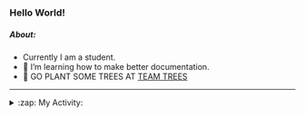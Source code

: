 ### Hello World!

##### About:
- Currently I am a student.
- 🌱 I’m learning how to make better documentation.
- 🌱 GO PLANT SOME TREES AT [TEAM TREES](https://teamtrees.org/)

---
<details>
  <summary>:zap: My Activity:</summary>
  
<!--START_SECTION:waka-->
![Code Time](http://img.shields.io/badge/Code%20Time-1%2C203%20hrs%2035%20mins-blue)

**I'm a Night 🦉** 

```text
🌞 Morning                1915 commits        ███░░░░░░░░░░░░░░░░░░░░░░   10.08 % 
🌆 Daytime                6438 commits        ████████░░░░░░░░░░░░░░░░░   33.89 % 
🌃 Evening                5470 commits        ███████░░░░░░░░░░░░░░░░░░   28.80 % 
🌙 Night                  5171 commits        ███████░░░░░░░░░░░░░░░░░░   27.22 % 
```
📅 **I'm Most Productive on Wednesday** 

```text
Monday                   2666 commits        ████░░░░░░░░░░░░░░░░░░░░░   14.04 % 
Tuesday                  2593 commits        ███░░░░░░░░░░░░░░░░░░░░░░   13.65 % 
Wednesday                4440 commits        ██████░░░░░░░░░░░░░░░░░░░   23.38 % 
Thursday                 2478 commits        ███░░░░░░░░░░░░░░░░░░░░░░   13.05 % 
Friday                   1994 commits        ███░░░░░░░░░░░░░░░░░░░░░░   10.50 % 
Saturday                 1651 commits        ██░░░░░░░░░░░░░░░░░░░░░░░   08.69 % 
Sunday                   3172 commits        ████░░░░░░░░░░░░░░░░░░░░░   16.70 % 
```


📊 **This Week I Spent My Time On** 

```text
🔥 Editors: 
VS Code                  51 mins             █████████████████████████   100.00 % 

🐱‍💻 Projects: 
giveth-dapps-v2          40 mins             ████████████████████░░░░░   78.52 % 
file-utils               8 mins              ████░░░░░░░░░░░░░░░░░░░░░   15.79 % 
givbacks-admin           2 mins              █░░░░░░░░░░░░░░░░░░░░░░░░   04.44 % 
iris-flower-ml           0 secs              ░░░░░░░░░░░░░░░░░░░░░░░░░   01.25 % 
```


 Last Updated on 24/09/2023 00:16:32 UTC
<!--END_SECTION:waka-->
</details>

